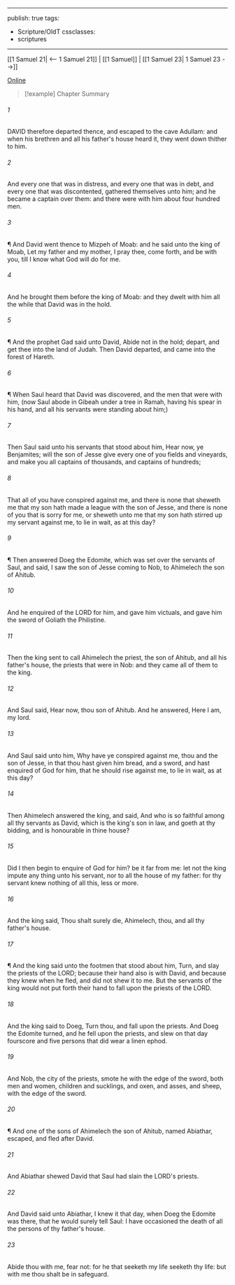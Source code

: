 

---
publish: true
tags:
  - Scripture/OldT
cssclasses:
  - scriptures
---
[[1 Samuel 21| <-- 1 Samuel 21]] | [[1 Samuel]] | [[1 Samuel 23| 1 Samuel 23 -->]]

[Online](https://churchofjesuschrist.org/study/scriptures/ot/1-sam/22?lang=eng)

>[!example] Chapter Summary
>
###### 1
DAVID therefore departed thence, and escaped to the cave Adullam: and when his brethren and all his father's house heard it, they went down thither to him.
###### 2
And every one that was in distress, and every one that was in debt, and every one that was discontented, gathered themselves unto him; and he became a captain over them: and there were with him about four hundred men.
###### 3
¶ And David went thence to Mizpeh of Moab: and he said unto the king of Moab, Let my father and my mother, I pray thee, come forth, and be with you, till I know what God will do for me.
###### 4
And he brought them before the king of Moab: and they dwelt with him all the while that David was in the hold.
###### 5
¶ And the prophet Gad said unto David, Abide not in the hold; depart, and get thee into the land of Judah.  Then David departed, and came into the forest of Hareth.
###### 6
¶ When Saul heard that David was discovered, and the men that were with him, (now Saul abode in Gibeah under a tree in Ramah, having his spear in his hand, and all his servants were standing about him;)
###### 7
Then Saul said unto his servants that stood about him, Hear now, ye Benjamites; will the son of Jesse give every one of you fields and vineyards, and make you all captains of thousands, and captains of hundreds;
###### 8
That all of you have conspired against me, and there is none that sheweth me that my son hath made a league with the son of Jesse, and there is none of you that is sorry for me, or sheweth unto me that my son hath stirred up my servant against me, to lie in wait, as at this day?
###### 9
¶ Then answered Doeg the Edomite, which was set over the servants of Saul, and said, I saw the son of Jesse coming to Nob, to Ahimelech the son of Ahitub.
###### 10
And he enquired of the LORD for him, and gave him victuals, and gave him the sword of Goliath the Philistine.
###### 11
Then the king sent to call Ahimelech the priest, the son of Ahitub, and all his father's house, the priests that were in Nob: and they came all of them to the king.
###### 12
And Saul said, Hear now, thou son of Ahitub.  And he answered, Here I am, my lord.
###### 13
And Saul said unto him, Why have ye conspired against me, thou and the son of Jesse, in that thou hast given him bread, and a sword, and hast enquired of God for him, that he should rise against me, to lie in wait, as at this day?
###### 14
Then Ahimelech answered the king, and said, And who is so faithful among all thy servants as David, which is the king's son in law, and goeth at thy bidding, and is honourable in thine house?
###### 15
Did I then begin to enquire of God for him?  be it far from me: let not the king impute any thing unto his servant, nor to all the house of my father: for thy servant knew nothing of all this, less or more.
###### 16
And the king said, Thou shalt surely die, Ahimelech, thou, and all thy father's house.
###### 17
¶ And the king said unto the footmen that stood about him, Turn, and slay the priests of the LORD; because their hand also is with David, and because they knew when he fled, and did not shew it to me.  But the servants of the king would not put forth their hand to fall upon the priests of the LORD.
###### 18
And the king said to Doeg, Turn thou, and fall upon the priests.  And Doeg the Edomite turned, and he fell upon the priests, and slew on that day fourscore and five persons that did wear a linen ephod.
###### 19
And Nob, the city of the priests, smote he with the edge of the sword, both men and women, children and sucklings, and oxen, and asses, and sheep, with the edge of the sword.
###### 20
¶ And one of the sons of Ahimelech the son of Ahitub, named Abiathar, escaped, and fled after David.
###### 21
And Abiathar shewed David that Saul had slain the LORD's priests.
###### 22
And David said unto Abiathar, I knew it that day, when Doeg the Edomite was there, that he would surely tell Saul: I have occasioned the death of all the persons of thy father's house.
###### 23
Abide thou with me, fear not: for he that seeketh my life seeketh thy life: but with me thou shalt be in safeguard.



